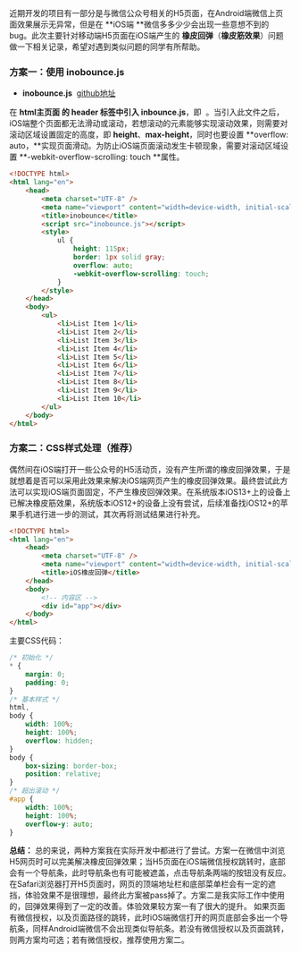 近期开发的项目有一部分是与微信公众号相关的H5页面，在Android端微信上页面效果展示无异常，但是在 **iOS端 **微信多多少少会出现一些意想不到的bug。此次主要针对移动端H5页面在iOS端产生的 **橡皮回弹**（**橡皮筋效果**）问题做一下相关记录，希望对遇到类似问题的同学有所帮助。
### 方案一：使用 inobounce.js

   - **inobounce.js**  [github地址](https://github.com/lazd/iNoBounce)

在 **html主页面 **的 **header** 标签中引入** inbounce.js**，即 **<script src="./****inbounce.js****"></script>** 。当引入此文件之后，iOS端整个页面都无法滑动或滚动，若想滚动的元素能够实现滚动效果，则需要对滚动区域设置固定的高度，即 **height**、**max-height**，同时也要设置 **overflow: auto，**实现页面滑动。为防止iOS端页面滚动发生卡顿现象，需要对滚动区域设置 **-webkit-overflow-scrolling: touch **属性。   
```html
<!DOCTYPE html>
<html lang="en">
	<head>
		<meta charset="UTF-8" />
		<meta name="viewport" content="width=device-width, initial-scale=1.0" />
		<title>inobounce</title>
		<script src="inobounce.js"></script>
		<style>
			ul {
				height: 115px;
				border: 1px solid gray;
				overflow: auto;
				-webkit-overflow-scrolling: touch;
			}
		</style>
	</head>
	<body>
		<ul>
			<li>List Item 1</li>
			<li>List Item 2</li>
			<li>List Item 3</li>
			<li>List Item 4</li>
			<li>List Item 5</li>
			<li>List Item 6</li>
			<li>List Item 7</li>
			<li>List Item 8</li>
			<li>List Item 9</li>
			<li>List Item 10</li>
		</ul>
	</body>
</html>
```
### 方案二：CSS样式处理（推荐）
偶然间在iOS端打开一些公众号的H5活动页，没有产生所谓的橡皮回弹效果，于是就想着是否可以采用此效果来解决iOS端网页产生的橡皮回弹效果。最终尝试此方法可以实现iOS端页面固定，不产生橡皮回弹效果。在系统版本iOS13+上的设备上已解决橡皮筋效果，系统版本iOS12+的设备上没有尝试，后续准备找iOS12+的苹果手机进行进一步的测试，其次再将测试结果进行补充。
```html
<!DOCTYPE html>
<html lang="en">
	<head>
		<meta charset="UTF-8" />
		<meta name="viewport" content="width=device-width, initial-scale=1.0" />
		<title>iOS橡皮回弹</title>
	</head>
	<body>
		<!-- 内容区 -->
		<div id="app"></div>
	</body>
</html>
```
主要CSS代码：
```css
/* 初始化 */
* {
	margin: 0;
	padding: 0;
}
/* 基本样式 */
html,
body {
	width: 100%;
	height: 100%;
	overflow: hidden;
}
body {
	box-sizing: border-box;
	position: relative;
}
/* 超出滚动 */
#app {
	width: 100%;
	height: 100%;
	overflow-y: auto;
}
```
**总结：**
总的来说，两种方案我在实际开发中都进行了尝试。方案一在微信中浏览H5网页时可以完美解决橡皮回弹效果；当H5页面在iOS端微信授权跳转时，底部会有一个导航条，此时导航条也有可能被遮盖，点击导航条两端的按钮没有反应。在Safari浏览器打开H5页面时，网页的顶端地址栏和底部菜单栏会有一定的遮挡，体验效果不是很理想，最终此方案被pass掉了。方案二是我实际工作中使用的，回弹效果得到了一定的改善。体验效果较方案一有了很大的提升。
如果页面有微信授权，以及页面路径的跳转，此时iOS端微信打开的网页底部会多出一个导航条，同样Android端微信不会出现类似导航条。若没有微信授权以及页面跳转，则两方案均可选；若有微信授权，推荐使用方案二。
